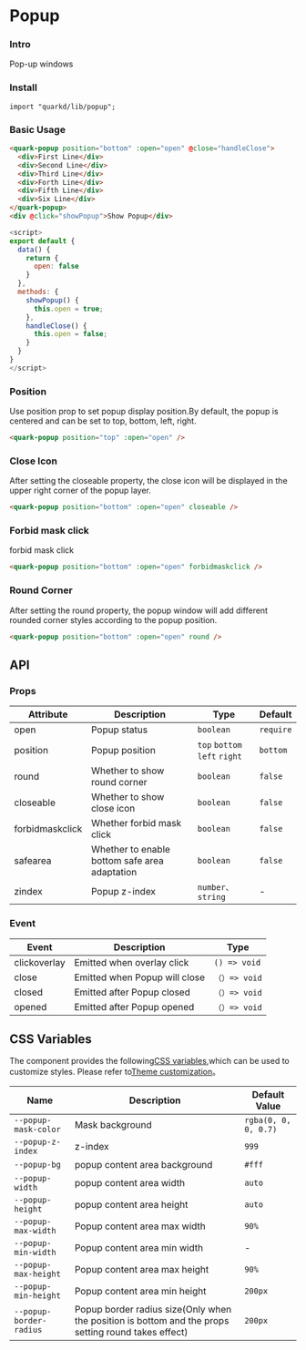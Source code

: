# Popup

### Intro

Pop-up windows

### Install

```tsx
import "quarkd/lib/popup";
```

### Basic Usage

```html
<quark-popup position="bottom" :open="open" @close="handleClose">
  <div>First Line</div>
  <div>Second Line</div>
  <div>Third Line</div>
  <div>Forth Line</div>
  <div>Fifth Line</div>
  <div>Six Line</div>
</quark-popup>
<div @click="showPopup">Show Popup</div>
```

```js
<script>
export default {
  data() {
    return {
      open: false
    }
  },
  methods: {
    showPopup() {
      this.open = true;
    },
    handleClose() {
      this.open = false;
    }
  }
}
</script>
```

### Position

Use position prop to set popup display position.By default, the popup is centered and can be set to top, bottom, left, right.

```html
<quark-popup position="top" :open="open" />
```

### Close Icon

After setting the closeable property, the close icon will be displayed in the upper right corner of the popup layer.

```html
<quark-popup position="bottom" :open="open" closeable />
```

### Forbid mask click

forbid mask click

```html
<quark-popup position="bottom" :open="open" forbidmaskclick />
```

### Round Corner

After setting the round property, the popup window will add different rounded corner styles according to the popup position.

```html
<quark-popup position="bottom" :open="open" round />
```

## API

### Props

| Attribute       | Description                                   | Type                          | Default   |
| --------------- | --------------------------------------------- | ----------------------------- | --------- |
| open            | Popup status                                  | `boolean`                     | `require` |
| position        | Popup position                                | `top` `bottom` `left` `right` | `bottom`  |
| round           | Whether to show round corner                  | `boolean`                     | `false`   |
| closeable       | Whether to show close icon                    | `boolean `                    | `false`   |
| forbidmaskclick | Whether forbid mask click                     | `boolean`                     | `false`   |
| safearea        | Whether to enable bottom safe area adaptation | `boolean`                     | `false`   |
| zindex          | Popup z-index                                 | `number、string `             | -         |

### Event

| Event        | Description                   | Type          |
| ------------ | ----------------------------- | ------------- |
| clickoverlay | Emitted when overlay click    | `() => void`  |
| close        | Emitted when Popup will close | `（）=> void` |
| closed       | Emitted after Popup closed    | `（）=> void` |
| opened       | Emitted after Popup opened    | `（）=> void` |

## CSS Variables

The component provides the following[CSS variables](https://developer.mozilla.org/zh-CN/docs/Web/CSS/Using_CSS_custom_properties),which can be used to customize styles. Please refer to[Theme customization](#/zh-CN/guide/theme)。

| Name                    | Description                                                                                         | Default Value        |
| ----------------------- | --------------------------------------------------------------------------------------------------- | -------------------- |
| `--popup-mask-color`    | Mask background                                                                                     | `rgba(0, 0, 0, 0.7)` |
| `--popup-z-index`       | z-index                                                                                             | `999`                |
| `--popup-bg`            | popup content area background                                                                       | `#fff`               |
| `--popup-width`         | popup content area width                                                                            | `auto`               |
| `--popup-height`        | popup content area height                                                                           | `auto`               |
| `--popup-max-width`     | Popup content area max width                                                                        | `90%`                |
| `--popup-min-width`     | Popup content area min width                                                                        | -                    |
| `--popup-max-height`    | Popup content area max height                                                                       | `90%`                |
| `--popup-min-height`    | Popup content area min height                                                                       | `200px`              |
| `--popup-border-radius` | Popup border radius size(Only when the position is bottom and the props setting round takes effect) | `200px`              |
